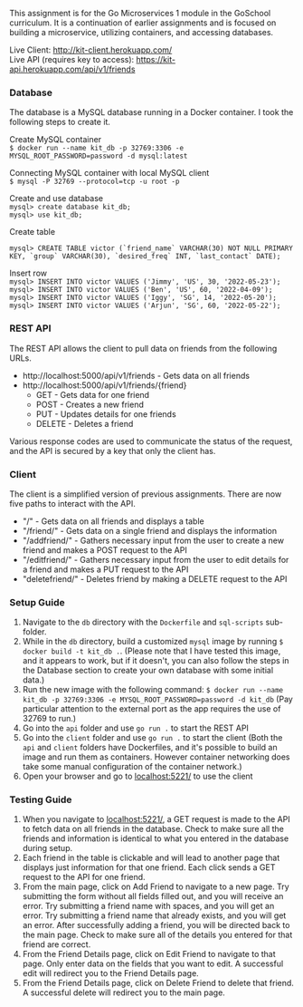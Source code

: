 This assignment is for the Go Microservices 1 module in the GoSchool curriculum. It is a continuation of earlier assignments and is focused on building a microservice, utilizing containers, and accessing databases.

Live Client: http://kit-client.herokuapp.com/  
Live API (requires key to access): https://kit-api.herokuapp.com/api/v1/friends

### Database
The database is a MySQL database running in a Docker container. I took the following steps to create it.

Create MySQL container  
`$ docker run --name kit_db -p 32769:3306 -e MYSQL_ROOT_PASSWORD=password -d mysql:latest`

Connecting MySQL container with local MySQL client  
`$ mysql -P 32769 --protocol=tcp -u root -p`

Create and use database  
`mysql> create database kit_db;`  
`mysql> use kit_db;`

Create table

	mysql> CREATE TABLE victor (`friend_name` VARCHAR(30) NOT NULL PRIMARY KEY, `group` VARCHAR(30), `desired_freq` INT, `last_contact` DATE);

Insert row  
`mysql> INSERT INTO victor VALUES ('Jimmy', 'US', 30, '2022-05-23');`  
`mysql> INSERT INTO victor VALUES ('Ben', 'US', 60, '2022-04-09');`  
`mysql> INSERT INTO victor VALUES ('Iggy', 'SG', 14, '2022-05-20');`  
`mysql> INSERT INTO victor VALUES ('Arjun', 'SG', 60, '2022-05-22');`  

### REST API
The REST API allows the client to pull data on friends from the following URLs.
- http://localhost:5000/api/v1/friends - Gets data on all friends
- http://localhost:5000/api/v1/friends/{friend}
	- GET - Gets data for one friend
	- POST - Creates a new friend
	- PUT - Updates details for one friends
	- DELETE - Deletes a friend

Various response codes are used to communicate the status of the request, and the API is secured by a key that only the client has.

### Client
The client is a simplified version of previous assignments. There are now five paths to interact with the API.
- "/" - Gets data on all friends and displays a table
- "/friend/" - Gets data on a single friend and displays the information
- "/addfriend/" - Gathers necessary input from the user to create a new friend and makes a POST request to the API
- "/editfriend/" - Gathers necessary input from the user to edit details for a friend and makes a PUT request to the API
- "deletefriend/" - Deletes friend by making a DELETE request to the API

### Setup Guide
1. Navigate to the `db` directory with the `Dockerfile` and `sql-scripts` sub-folder.
2. While in the `db` directory, build a customized `mysql` image by running `$ docker build -t kit_db .`.
(Please note that I have tested this image, and it appears to work, but if it doesn't, you can also follow the steps in the Database section to create your own database with some initial data.)
3. Run the new image with the following command: `$ docker run --name kit_db -p 32769:3306 -e MYSQL_ROOT_PASSWORD=password -d kit_db`
(Pay particular attention to the external port as the app requires the use of 32769 to run.)
4. Go into the `api` folder and use `go run .` to start the REST API
5. Go into the `client` folder and use `go run .` to start the client
(Both the `api` and `client` folders have Dockerfiles, and it's possible to build an image and run them as containers. However container networking does take some manual configuration of the container network.)
7. Open your browser and go to [localhost:5221/](localhost:5221/) to use the client

### Testing Guide
1. When you navigate to [localhost:5221/](localhost:5221/), a GET request is made to the API to fetch data on all friends in the database. Check to make sure all the friends and information is identical to what you entered in the database during setup.
2. Each friend in the table is clickable and will lead to another page that displays just information for that one friend. Each click sends a GET request to the API for one friend.
3. From the main page, click on Add Friend to navigate to a new page. Try submitting the form without all fields filled out, and you will receive an error. Try submitting a friend name with spaces, and you will get an error. Try submitting a friend name that already exists, and you will get an error. After successfully adding a friend, you will be directed back to the main page. Check to make sure all of the details you entered for that friend are correct.
4. From the Friend Details page, click on Edit Friend to navigate to that page. Only enter data on the fields that you want to edit. A successful edit will redirect you to the Friend Details page.
5. From the Friend Details page, click on Delete Friend to delete that friend. A successful delete will redirect you to the main page.
